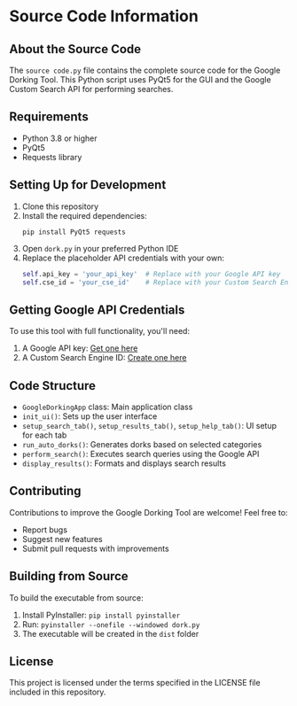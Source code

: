 # Source Code Information

## About the Source Code
The `source code.py` file contains the complete source code for the Google Dorking Tool. This Python script uses PyQt5 for the GUI and the Google Custom Search API for performing searches.

## Requirements
- Python 3.8 or higher
- PyQt5
- Requests library

## Setting Up for Development
1. Clone this repository
2. Install the required dependencies:
   ```
   pip install PyQt5 requests
   ```
3. Open `dork.py` in your preferred Python IDE
4. Replace the placeholder API credentials with your own:
   ```python
   self.api_key = 'your_api_key'  # Replace with your Google API key
   self.cse_id = 'your_cse_id'    # Replace with your Custom Search Engine ID
   ```

## Getting Google API Credentials
To use this tool with full functionality, you'll need:
1. A Google API key: [Get one here](https://console.cloud.google.com/)
2. A Custom Search Engine ID: [Create one here](https://cse.google.com/cse/all)

## Code Structure
- `GoogleDorkingApp` class: Main application class
- `init_ui()`: Sets up the user interface
- `setup_search_tab()`, `setup_results_tab()`, `setup_help_tab()`: UI setup for each tab
- `run_auto_dorks()`: Generates dorks based on selected categories
- `perform_search()`: Executes search queries using the Google API
- `display_results()`: Formats and displays search results

## Contributing
Contributions to improve the Google Dorking Tool are welcome! Feel free to:
- Report bugs
- Suggest new features
- Submit pull requests with improvements

## Building from Source
To build the executable from source:
1. Install PyInstaller: `pip install pyinstaller`
2. Run: `pyinstaller --onefile --windowed dork.py`
3. The executable will be created in the `dist` folder

## License
This project is licensed under the terms specified in the LICENSE file included in this repository.
